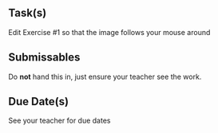 Task(s)
-------
Edit Exercise #1 so that the image follows your mouse around

Submissables
------------
Do **not** hand this in, just ensure your teacher see the work.

Due Date(s)
----------
See your teacher for due dates